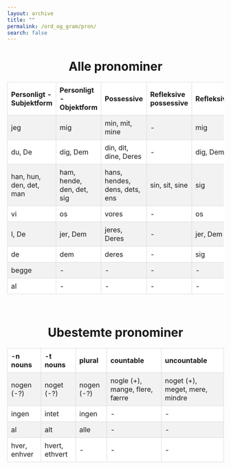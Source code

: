```yaml
---
layout: archive
title: ""
permalink: /ord_og_gram/pron/
search: false
---
```


<h1 style="text-align: center;"> Alle pronominer </h1>
<style>
    table {
        border-collapse: collapse;
        width: 100%;
    }
    tr:nth-child(even) {
        background-color: #f2f2f2; /* Light gray background for even rows */
    }
    tr:nth-child(odd) {
        background-color: #ffffff; /* White background for odd rows */
    }
    th, td {
        border: 1px solid #dddddd;
        padding: 8px;
        text-align: left;
    }
</style>

<table align="center" cellspacing="5" style="text-align: left" width="100%">
<tr>
<th> Personligt - Subjektform </th>
<th> Personligt - Objektform </th>
<th> Possessive </th>
<th> Refleksive possessive </th>
<th> Refleksive </th>
</tr>
<tr>
<td> jeg </td>
<td> mig </td>
<td> min, mit, mine </td>
<td> - </td>
<td> mig </td>
</tr>
<tr>
<td> du, De </td>
<td> dig, Dem </td>
<td> din, dit, dine, Deres </td>
<td> - </td>
<td> dig, Dem </td>
</tr>
<tr>
<td> han, hun, den, det, man </td>
<td> ham, hende, den, det, sig </td>
<td> hans, hendes, dens, dets, ens </td>
<td> sin, sit, sine </td>
<td> sig </td>
</tr>
<tr>
<td> vi </td>
<td> os </td>
<td> vores </td>
<td> - </td>
<td> os </td>
</tr>
<tr>
<td> I, De </td>
<td> jer, Dem </td>
<td> jeres, Deres </td>
<td> - </td>
<td> jer, Dem </td>
</tr>
<tr>
<td> de </td>
<td> dem </td>
<td> deres </td>
<td> - </td>
<td> sig </td>
</tr>
<tr>
<td> begge </td>
<td> - </td>
<td> - </td>
<td> - </td>
<td> - </td>
</tr>
<tr>
<td> al </td>
<td> - </td>
<td> - </td>
<td> - </td>
<td> - </td>
</tr>
</table>

<br>

<h1 style="text-align: center;"> Ubestemte pronominer </h1>
<style>
    table {
        border-collapse: collapse;
        width: 100%;
    }
    tr:nth-child(even) {
        background-color: #f2f2f2; /* Light gray background for even rows */
    }
    tr:nth-child(odd) {
        background-color: #ffffff; /* White background for odd rows */
    }
    th, td {
        border: 1px solid #dddddd;
        padding: 8px;
        text-align: left;
    }
</style>

<table align="center" cellspacing="5" style="text-align: left" width="100%">
<tr>
<th> -n nouns </th>
<th> -t nouns </th>
<th> plural </th>
<th> countable </th>
<th> uncountable </th>
</tr>
<tr>
<td> nogen (-?) </td>
<td> noget (-?) </td>
<td> nogen (-?) </td>
<td> nogle (+), mange, flere, færre </td>
<td> noget (+), meget, mere, mindre </td>
</tr>
<tr>
<td> ingen </td>
<td> intet </td>
<td> ingen </td>
<td> - </td>
<td> - </td>
</tr>
<tr>
<td> al </td>
<td> alt </td>
<td> alle </td>
<td> - </td>
<td> - </td>
</tr>
<tr>
<td> hver, enhver </td>
<td> hvert, ethvert </td>
<td> - </td>
<td> - </td>
<td> - </td>
</tr>
</table>